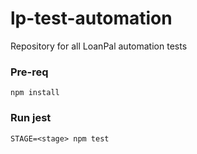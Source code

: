 # lp-test-automation
Repository for all LoanPal automation tests
### Pre-req
```
npm install
```
### Run jest
```
STAGE=<stage> npm test
```
